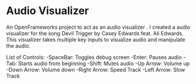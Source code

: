 # Audio Visualizer
 An OpenFrameworks project to act as an audio visualizer
.
I created a audio visualizer for the song Devil Trigger by Casey Edwards feat. Ali Edwards.  This visualizer takes multiple key inputs to visualize audio and manipulate the audio.

List of Controls:
-SpaceBar: Toggles debug screen
-Enter: Pauses audio
-Tab: Starts audio from beginning
-Shift: Mutes audio
-Up Arrow: Volume up
-Down Arrow: Volume down
-Right Arrow: Speed Track
-Left Arrow: Slow Track